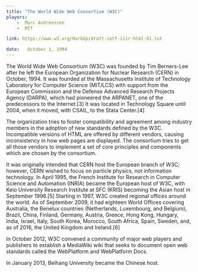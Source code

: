```yaml
---
title: "The World Wide Web Consortium (W3C)"
players:
    -  Marc Andreessen
    -  MIT

link: https://www.w3.org/MarkUp/draft-ietf-iiir-html-01.txt

date:   October 1, 1994
---
```


The World Wide Web Consortium (W3C) was founded by Tim Berners-Lee after he left the European Organization for Nuclear Research (CERN) in October, 1994. It was founded at the Massachusetts Institute of Technology Laboratory for Computer Science (MIT/LCS) with support from the European Commission and the Defense Advanced Research Projects Agency (DARPA), which had pioneered the ARPANET, one of the predecessors to the Internet.[3] It was located in Technology Square until 2004, when it moved, with CSAIL, to the Stata Center.[4]

The organization tries to foster compatibility and agreement among industry members in the adoption of new standards defined by the W3C. Incompatible versions of HTML are offered by different vendors, causing inconsistency in how web pages are displayed. The consortium tries to get all those vendors to implement a set of core principles and components which are chosen by the consortium.

It was originally intended that CERN host the European branch of W3C; however, CERN wished to focus on particle physics, not information technology. In April 1995, the French Institute for Research in Computer Science and Automation (INRIA) became the European host of W3C, with Keio University Research Institute at SFC (KRIS) becoming the Asian host in September 1996.[5] Starting in 1997, W3C created regional offices around the world. As of September 2009, it had eighteen World Offices covering Australia, the Benelux countries (Netherlands, Luxembourg, and Belgium), Brazil, China, Finland, Germany, Austria, Greece, Hong Kong, Hungary, India, Israel, Italy, South Korea, Morocco, South Africa, Spain, Sweden, and, as of 2016, the United Kingdom and Ireland.[6]

In October 2012, W3C convened a community of major web players and publishers to establish a MediaWiki wiki that seeks to document open web standards called the WebPlatform and WebPlatform Docs.

In January 2013, Beihang University became the Chinese host. 